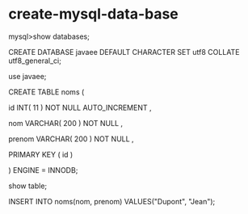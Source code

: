 # create-mysql-data-base

mysql>show databases;

CREATE DATABASE javaee DEFAULT CHARACTER SET utf8 COLLATE utf8_general_ci;

use javaee;

CREATE TABLE  noms (

 id INT( 11 ) NOT NULL AUTO_INCREMENT ,
 
 nom VARCHAR( 200 ) NOT NULL ,
 
 prenom VARCHAR( 200 ) NOT NULL ,
 
 PRIMARY KEY ( id )
 
) ENGINE = INNODB;


show table;

INSERT INTO noms(nom, prenom) VALUES("Dupont", "Jean");
